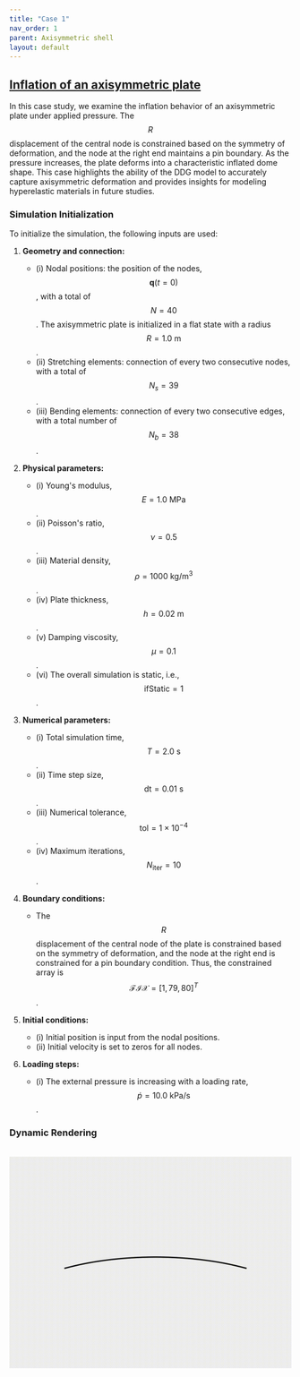 ```yaml
---
title: "Case 1"
nav_order: 1
parent: Axisymmetric shell
layout: default
---
```


## [Inflation of an axisymmetric plate](https://github.com/weicheng-huang-mechanics/DDG_Tutorial/tree/main/2d_surface/case_1)
In this case study, we examine the inflation behavior of an axisymmetric plate under applied pressure. The $$R$$ displacement of the central node is constrained based on the symmetry of deformation, and the node at the right end maintains a pin boundary. As the pressure increases, the plate deforms into a characteristic inflated dome shape. This case highlights the ability of the DDG model to accurately capture axisymmetric deformation and provides insights for modeling hyperelastic materials in future studies.

### Simulation Initialization

To initialize the simulation, the following inputs are used:

1. **Geometry and connection:**
   - (i) Nodal positions: the position of the nodes, $$\mathbf{q}(t=0)$$, with a total of $$N = 40$$. The axisymmetric plate is initialized in a flat state with a radius $$R = 1.0 \mathrm{~m}$$.
   - (ii) Stretching elements: connection of every two consecutive nodes, with a total of $$N_{s} = 39$$.
   - (iii) Bending elements: connection of every two consecutive edges, with a total number of $$N_{b} = 38$$.

2. **Physical parameters:**
   - (i) Young's modulus, $$E = 1.0\mathrm{~MPa}$$.
   - (ii) Poisson's ratio, $$\nu = 0.5$$.
   - (iii) Material density, $$\rho = 1000 \mathrm{~kg/m^3}$$.
   - (iv) Plate thickness, $$h = 0.02 \mathrm{~m}$$.
   - (v) Damping viscosity, $$\mu = 0.1$$.
   - (vi) The overall simulation is static, i.e., $$ \mathrm{ifStatic} = 1$$.

3. **Numerical parameters:**
   - (i) Total simulation time, $$T = 2.0 \mathrm{~s}$$.
   - (ii) Time step size, $$\mathrm{dt} = 0.01 \mathrm{~s}$$.
   - (iii) Numerical tolerance, $$\mathrm{tol} = 1 \times 10^{-4}$$.
   - (iv) Maximum iterations, $$N_{\mathrm{iter}} = 10$$.

4. **Boundary conditions:**
   - The $$R$$ displacement of the central node of the plate is constrained based on the symmetry of deformation, and the node at the right end is constrained for a pin boundary condition. Thus, the constrained array is $$\mathcal{FIX} = [1,79,80]^{T}$$.

5. **Initial conditions:**
   - (i) Initial position is input from the nodal positions.
   - (ii) Initial velocity is set to zeros for all nodes.

6. **Loading steps:**
   - (i) The external pressure is increasing with a loading rate, $$\dot{p} = 10.0\mathrm{~kPa/s}$$.


### Dynamic Rendering
<br/><img src='../assets/videos/ashell_1.gif' width="600">
